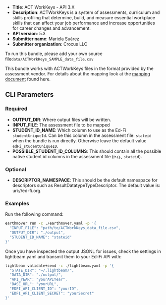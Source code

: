 * **Title**:  ACT WorkKeys - API 3.X
* **Description**: ACTWorkKeys is a system of assessments, curriculum and skills profiling that determine, build, and measure essential workplace skills that can affect your job performance and increase opportunities for career changes and advancement.
* **API version**: 5.3
* **Submitter name**: Mariela Suárez
* **Submitter organization**: Crocus LLC
  
To run this bundle, please add your own source file<code>data/ACTWorkKeys_SAMPLE_data_file.csv</code>

This bundle works with ACTWorkKeys files in the format provided by the assessment vendor. For details about the mapping look at the [mapping document](./mapping.md) found here.

## CLI Parameters

### Required
- **OUTPUT_DIR**: Where output files will be written.
- **INPUT_FILE**: The assessment file to be mapped
- **STUDENT_ID_NAME**: Which column to use as the Ed-Fi `studentUniqueId`. Can be this column in the assessment file: `stateid` when the bundle is run directly. Otherwise leave the default value `edFi_studentUniqueID`. 
- **POSSIBLE_STUDENT_ID_COLUMNS**: This should contain all the possible native student id columns in the assessment file (e.g., `stateid`). 
### Optional
- **DESCRIPTOR_NAMESPACE**: This should be the default namespace for descriptors such as ResultDatatypeTypeDescriptor. The default value is: uri://ed-fi.org.

### Examples

Run the following command:
```bash
earthmover run -c ./earthmover.yaml -p '{
  "INPUT_FILE": "path/to/ACTWorkKeys_data_file.csv",
  "OUTPUT_DIR": "./output",
  "STUDENT_ID_NAME": "stateid"
}'
```

Once you have inspected the output JSONL for issues, check the settings in lightbeam.yaml and transmit them to your Ed-Fi API with:

```bash
lightbeam validate+send -c ./lightbeam.yaml -p '{
  "STATE_DIR": "~/.lightbeam/",
  "DATA_DIR": "./output/",
  "API_YEAR": "yourAPIYear",
  "BASE_URL": "yourURL",
  "EDFI_API_CLIENT_ID": "yourID",
  "EDFI_API_CLIENT_SECRET": "yourSecret"
}'
```